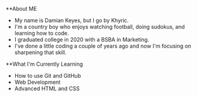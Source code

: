 **About ME

- My name is Damian Keyes, but I go by Khyric. 
- I'm a country boy who enjoys watching football, doing sudokus, and learning how to code. 
- I graduated college in 2020 with a BSBA in Marketing.
- I've done a little coding a couple of years ago and now I'm focusing on sharpening that skill.

**What I'm Currently Learning

- How to use Git and GitHub
- Web Development
- Advanced HTML and CSS

<!---
SirKhyric/SirKhyric is a ✨ special ✨ repository because its `README.md` (this file) appears on your GitHub profile.
You can click the Preview link to take a look at your changes.
--->
